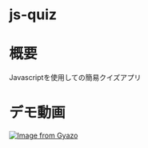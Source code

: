 # js-quiz

# 概要
Javascriptを使用しての簡易クイズアプリ

# デモ動画
[![Image from Gyazo](https://i.gyazo.com/516a711bb7345ce2df3368b7c6e2d55a.gif)](https://gyazo.com/516a711bb7345ce2df3368b7c6e2d55a)
